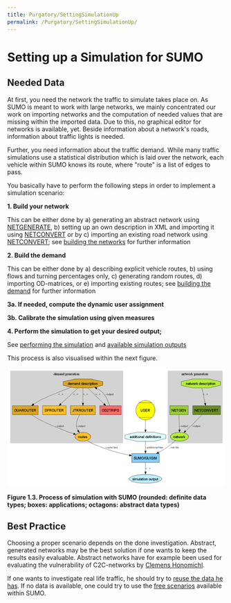 ```yaml
---
title: Purgatory/SettingSimulationUp
permalink: /Purgatory/SettingSimulationUp/
---
```


# Setting up a Simulation for SUMO

## Needed Data

At first, you need the network the traffic to simulate takes place on.
As SUMO is meant to work with large networks, we mainly concentrated our
work on importing networks and the computation of needed values that are
missing within the imported data. Due to this, no graphical editor for
networks is available, yet. Beside information about a network's roads,
information about traffic lights is needed.

Further, you need information about the traffic demand. While many
traffic simulations use a statistical distribution which is laid over
the network, each vehicle within SUMO knows its route, where "route" is
a list of edges to pass.

You basically have to perform the following steps in order to implement
a simulation scenario:

**1. Build your network**

  This can be either done by a) generating an abstract network using
  [NETGENERATE](../NETGENERATE.md), b) setting up an own
  description in XML and importing it using
  [NETCONVERT](../NETCONVERT.md) or by c) importing an existing
  road network using [NETCONVERT](../NETCONVERT.md); see
  [building the networks](../NetworkBuild.md) for further
  information

**2. Build the demand**

  This can be either done by a) describing explicit vehicle routes, b)
  using flows and turning percentages only, c) generating random
  routes, d) importing OD-matrices, or e) importing existing routes;
  see [building the demand](../RoutesBuilding.md) for further
  information

**3a. If needed, compute the dynamic user assignment**

**3b. Calibrate the simulation using given measures**

**4. Perform the simulation to get your desired output;**

  See [performing the simulation](../Simulation.md) and
  [available simulation outputs](../SimulationOutput.md)

This process is also visualised within the next figure.

![Image:flow_complete_small.png](../images/Flow_complete_small.png
"Image:flow_complete_small.png")

**Figure 1.3. Process of simulation with SUMO (rounded: definite data
types; boxes: applications; octagons: abstract data types)**

## Best Practice

Choosing a proper scenario depends on the done investigation. Abstract,
generated networks may be the best solution if one wants to keep the
results easily evaluable. Abstract networks have for example been used
for evaluating the vulnerability of C2C-networks by [Clemens
Honomichl](../Publications.md#honomichl2008).

If one wants to investigate real life traffic, he should try to [reuse
the data he has](../ImportingData.md). If no data is available, one
could try to use the [free
scenarios](../Data/Networks.md#scenarios) available within SUMO.